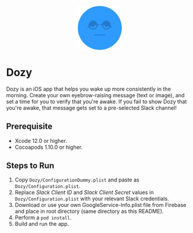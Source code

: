 <h3 align="center">
  <a href="https://github.com/andydotdaniel/dozy/blob/main/dozy_banner.png">
  <img src="https://github.com/andydotdaniel/dozy/blob/main/dozy_banner.png?raw=true" alt="Dozy Banner" width="120">
  </a>
</h3>

# Dozy
Dozy is an iOS app that helps you wake up more consistently in the morning. Create your own eyebrow-raising message (text or image), and set a time for you to verify that you're awake. If you fail to show Dozy that you're awake, that message gets set to a pre-selected Slack channel!

## Prerequisite
* Xcode 12.0 or higher.
* Cocoapods 1.10.0 or higher.

## Steps to Run
1. Copy `Dozy/ConfigurationDummy.plist` and paste as `Dozy/Configuration.plist`.
2. Replace _Slack Client ID_ and _Slack Client Secret_ values in `Dozy/Configuration.plist` with your relevant Slack credentials.
3. Download or use your own GoogleService-Info.plist file from Firebase and place in root directory (same directory as this README).
4. Perform a `pod install`.
5. Build and run the app.